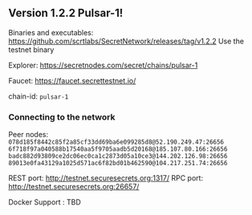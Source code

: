## Version 1.2.2 Pulsar-1!

Binaries and executables: https://github.com/scrtlabs/SecretNetwork/releases/tag/v1.2.2
Use the testnet binary

Explorer: https://secretnodes.com/secret/chains/pulsar-1

Faucet: https://faucet.secrettestnet.io/

chain-id: `pulsar-1`

### Connecting to the network
Peer nodes:
`078d185f8442c85f2a85cf33dd69ba6e099285d8@52.190.249.47:26656`
`6f718f97a040588b17540aa5f9705aadb5d20168@185.107.80.166:26656`
`badc882d93809ce2dc06ec0ca1c2873d05a10ce3@144.202.126.98:26656`
`89013e0fa43129a1025d571ac6f82bd01b462590@104.217.251.74:26656`

REST port: http://testnet.securesecrets.org:1317/
RPC port: http://testnet.securesecrets.org:26657/

Docker Support : TBD
